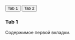 <div>
  <button onclick="openTab(event, 'Tab1')">Tab 1</button>
  <button onclick="openTab(event, 'Tab2')">Tab 2</button>
</div>
<div id="Tab1" class="tabcontent">
  <h3>Tab 1</h3>
  <p>Содержимое первой вкладки.</p>
</div>
<div id="Tab2" class="tabcontent" style="display:none">
  <h3>Tab 2</h3>
  <p>Содержимое второй вкладки.</p>
</div>
<script>
function openTab(evt, tabName) {
  var i, tabcontent, tablinks;
  tabcontent = document.getElementsByClassName("tabcontent");
  for (i = 0; i < tabcontent.length; i++) {
    tabcontent[i].style.display = "none";
  }
  tablinks = document.getElementsByTagName("button");
  for (i = 0; i < tablinks.length; i++) {
    tablinks[i].className = tablinks[i].className.replace(" active", "");
  }
  document.getElementById(tabName).style.display = "block";
  evt.currentTarget.className += " active";
}
</script>
